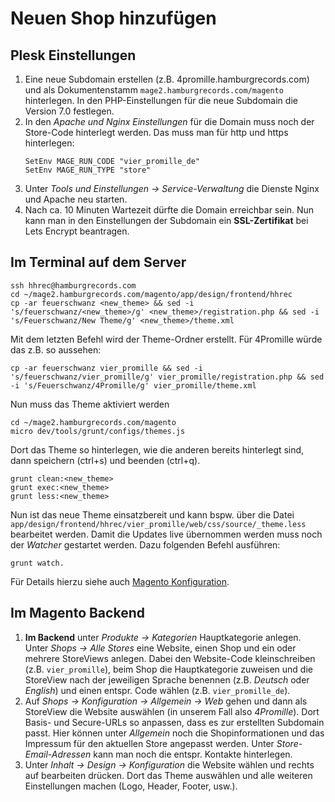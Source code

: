 # Neuen Shop hinzufügen

## Plesk Einstellungen

1. Eine neue Subdomain erstellen (z.B. 4promille.hamburgrecords.com) und als Dokumentenstamm `mage2.hamburgrecords.com/magento` hinterlegen. In den PHP-Einstellungen für die neue Subdomain die Version 7.0 festlegen.
2. In den *Apache und Nginx Einstellungen* für die Domain muss noch der Store-Code hinterlegt werden. Das muss man für http und https hinterlegen:
    ```
    SetEnv MAGE_RUN_CODE "vier_promille_de"
    SetEnv MAGE_RUN_TYPE "store"
    ```
3. Unter *Tools und Einstellungen -> Service-Verwaltung* die Dienste Nginx und Apache neu starten.
4. Nach ca. 10 Minuten Wartezeit dürfte die Domain erreichbar sein. Nun kann man in den Einstellungen der Subdomain ein **SSL-Zertifikat** bei Lets Encrypt beantragen.

## Im Terminal auf dem Server

    ssh hhrec@hamburgrecords.com
    cd ~/mage2.hamburgrecords.com/magento/app/design/frontend/hhrec
    cp -ar feuerschwanz <new_theme> && sed -i 's/feuerschwanz/<new_theme>/g' <new_theme>/registration.php && sed -i 's/Feuerschwanz/New Theme/g' <new_theme>/theme.xml

Mit dem letzten Befehl wird der Theme-Ordner erstellt. Für 4Promille würde das z.B. so aussehen:

    cp -ar feuerschwanz vier_promille && sed -i 's/feuerschwanz/vier_promille/g' vier_promille/registration.php && sed -i 's/Feuerschwanz/4Promille/g' vier_promille/theme.xml
    
Nun muss das Theme aktiviert werden

    cd ~/mage2.hamburgrecords.com/magento
    micro dev/tools/grunt/configs/themes.js

Dort das Theme so hinterlegen, wie die anderen bereits hinterlegt sind, dann speichern (ctrl+s) und beenden (ctrl+q).

    grunt clean:<new_theme>
    grunt exec:<new_theme>
    grunt less:<new_theme>

Nun ist das neue Theme einsatzbereit und kann bspw. über die Datei `app/design/frontend/hhrec/vier_promille/web/css/source/_theme.less` bearbeitet werden. Damit die Updates live übernommen werden muss noch der *Watcher* gestartet werden. Dazu folgenden Befehl ausführen:

    grunt watch.

Für Details hierzu siehe auch [Magento Konfiguration](02_configure_magento2.md).
    

## Im Magento Backend

1. **Im Backend** unter *Produkte -> Kategorien* Hauptkategorie anlegen. Unter *Shops -> Alle Stores* eine Website, einen Shop und ein oder mehrere StoreViews anlegen. Dabei den Website-Code kleinschreiben (z.B. `vier_promille`), beim Shop die Hauptkategorie zuweisen und die StoreView nach der jeweiligen Sprache benennen (z.B. *Deutsch* oder *English*) und einen entspr. Code wählen (z.B. `vier_promille_de`).
2. Auf *Shops -> Konfiguration -> Allgemein -> Web* gehen und dann als StoreView die Website auswählen (in unserem Fall also *4Promille*). Dort Basis- und Secure-URLs so anpassen, dass es zur erstellten Subdomain passt. Hier können unter *Allgemein* noch die Shopinformationen und das Impressum für den aktuellen Store angepasst werden. Unter *Store-Email-Adressen* kann man noch die entspr. Kontakte hinterlegen.
3. Unter *Inhalt -> Design -> Konfiguration* die Website wählen und rechts auf bearbeiten drücken. Dort das Theme auswählen und alle weiteren Einstellungen machen (Logo, Header, Footer, usw.).